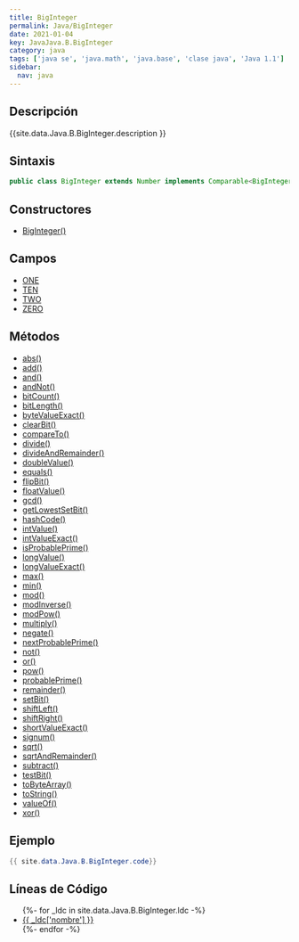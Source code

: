 ```yaml
---
title: BigInteger
permalink: Java/BigInteger
date: 2021-01-04
key: JavaJava.B.BigInteger
category: java
tags: ['java se', 'java.math', 'java.base', 'clase java', 'Java 1.1']
sidebar: 
  nav: java
---
```


## Descripción
{{site.data.Java.B.BigInteger.description }}

## Sintaxis
~~~java
public class BigInteger extends Number implements Comparable<BigInteger>
~~~

## Constructores
* [BigInteger()](/Java/BigInteger/BigInteger/)

## Campos
* [ONE](/Java/BigInteger/ONE)
* [TEN](/Java/BigInteger/TEN)
* [TWO](/Java/BigInteger/TWO)
* [ZERO](/Java/BigInteger/ZERO)

## Métodos
* [abs()](/Java/BigInteger/abs)
* [add()](/Java/BigInteger/add)
* [and()](/Java/BigInteger/and)
* [andNot()](/Java/BigInteger/andNot)
* [bitCount()](/Java/BigInteger/bitCount)
* [bitLength()](/Java/BigInteger/bitLength)
* [byteValueExact()](/Java/BigInteger/byteValueExact)
* [clearBit()](/Java/BigInteger/clearBit)
* [compareTo()](/Java/BigInteger/compareTo)
* [divide()](/Java/BigInteger/divide)
* [divideAndRemainder()](/Java/BigInteger/divideAndRemainder)
* [doubleValue()](/Java/BigInteger/doubleValue)
* [equals()](/Java/BigInteger/equals)
* [flipBit()](/Java/BigInteger/flipBit)
* [floatValue()](/Java/BigInteger/floatValue)
* [gcd()](/Java/BigInteger/gcd)
* [getLowestSetBit()](/Java/BigInteger/getLowestSetBit)
* [hashCode()](/Java/BigInteger/hashCode)
* [intValue()](/Java/BigInteger/intValue)
* [intValueExact()](/Java/BigInteger/intValueExact)
* [isProbablePrime()](/Java/BigInteger/isProbablePrime)
* [longValue()](/Java/BigInteger/longValue)
* [longValueExact()](/Java/BigInteger/longValueExact)
* [max()](/Java/BigInteger/max)
* [min()](/Java/BigInteger/min)
* [mod()](/Java/BigInteger/mod)
* [modInverse()](/Java/BigInteger/modInverse)
* [modPow()](/Java/BigInteger/modPow)
* [multiply()](/Java/BigInteger/multiply)
* [negate()](/Java/BigInteger/negate)
* [nextProbablePrime()](/Java/BigInteger/nextProbablePrime)
* [not()](/Java/BigInteger/not)
* [or()](/Java/BigInteger/or)
* [pow()](/Java/BigInteger/pow)
* [probablePrime()](/Java/BigInteger/probablePrime)
* [remainder()](/Java/BigInteger/remainder)
* [setBit()](/Java/BigInteger/setBit)
* [shiftLeft()](/Java/BigInteger/shiftLeft)
* [shiftRight()](/Java/BigInteger/shiftRight)
* [shortValueExact()](/Java/BigInteger/shortValueExact)
* [signum()](/Java/BigInteger/signum)
* [sqrt()](/Java/BigInteger/sqrt)
* [sqrtAndRemainder()](/Java/BigInteger/sqrtAndRemainder)
* [subtract()](/Java/BigInteger/subtract)
* [testBit()](/Java/BigInteger/testBit)
* [toByteArray()](/Java/BigInteger/toByteArray)
* [toString()](/Java/BigInteger/toString)
* [valueOf()](/Java/BigInteger/valueOf)
* [xor()](/Java/BigInteger/xor)

## Ejemplo
~~~java
{{ site.data.Java.B.BigInteger.code}}
~~~

## Líneas de Código
<ul>
{%- for _ldc in site.data.Java.B.BigInteger.ldc -%}
   <li>
       <a href="{{_ldc['url'] }}">{{ _ldc['nombre'] }}</a>
   </li>
{%- endfor -%}
</ul>
